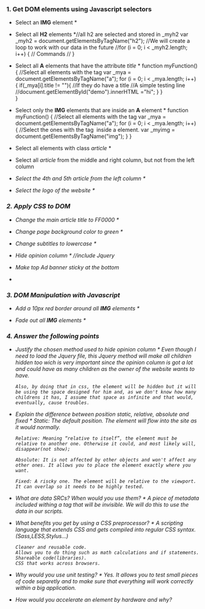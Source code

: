### 1. Get DOM elements using Javascript selectors

* Select an __IMG__ element
      *<script>
      function myFunction() {
      	//Select all elements with the tag <img>.
      	var _myimg = document.getElementsByTagName("img");
      	for (i=0;i<_myimg.length;i++){
      		//within our <img> container we search for the one we'll need to use.
      		if(_myimg[i].title == "Iglesias añade a su declaración lo que cobró de tertuliano"){
      		//A simple testing line
      		//document.getElementById("demo").innerHTML ="hi";
      		}
      	}
      }
      </script>

* Select all __H2__ elements
      *//all h2 are selected and stored in _myh2
      var _myh2 = document.getElementsByTagName("h2");
      //We will create a loop to work with our data in the future
      //for (i = 0; i < _myh2.length; i++) {
      	//        Commands
      //    }

* Select all __A__ elements that have the attribute _title_
      * function myFunction() {
      	//Select all elements with the tag <a>
      	var _mya = document.getElementsByTagName("a");
      	for (i = 0; i < _mya.length; i++) {
      		if(_mya[i].title != ""){
      			//If they do have a title
      			//A simple testing line
      			//document.getElementById("demo").innerHTML ="hi";
      		}
      	}  
      }

* Select only the __IMG__ elements that are inside an __A__ element
      * function myFunction() {
      	//Select all elements with the tag <a>
      	var _mya = document.getElementsByTagName("a");
      	for (i = 0; i < _mya.length; i++) {
      		//Select the ones with the tag <img> inside a <a> element.
      		var _myimg = document.getElementsByTagName("img");
      	}
      }

* Select all elements with class _article_
      * <script>
      function myFunction() {
      	//Get all elements
      	var all = document.getElementsByTagName("*");
      	for (i=0;i<all.length;i++){
      		//if it does have a className
      		if(all[i].className != false){
      			//Testing line
      			//document.getElementById("demo").innerHTML +="hi";
      		}
      	}   
      }
      </script>

* Select all _article_ from the middle and right column, but not from the left column
      *<script>
      function myFunction() {
      	//Select all <tag> elements
      	var _myrandl = document.getElementsByTagName("*");
      	for (i=0;i<_myrandl .length;i++){
      		//if they have the word "right" in their class name they belong to the middle col
      		if(_myrandl [i].className.indexOf("right") != -1){
      			//Test line
      			//document.getElementById("demo").innerHTML ="hi";
      		}
      		//if they have the word "aside" in their class name they belong to the right col
      		else if(_myrandl[i].className.indexOf("aside") != -1){
      			//Test line
      			//document.getElementById("demo").innerHTML ="hi";
      		}
      	}   
      }
      </script>

* Select the 4th and 5th _article_ from the left column
      * <script>
      function myFunction() {
      	//Get all <tag> elements
      	var _myimg = document.getElementsByTagName("*");
      	//variable to count elements
      	var x = 0;
      	for (i=0;i<_myimg.length;i++){
      		//if they belong to the left col
      		if(_myimg[i].className.indexOf("left") != -1){
      			x++;
      			//If it is the 4th or 5th element
      			if (x==4||x==5){
      				//Test line
      				//document.getElementById("demo").innerHTML +="hi";
      			}
      		}
      	}   
      }
      </script>

* Select the logo of the website
      * <script>
      function myFunction() {
      	//Select <link> elements
      	var _myimg = document.getElementsByTagName("link");
      	for (i=0;i<_myimg.length;i++){
      		//If the logo is changed we will need to either change the 
      		//URL or select the item in another way. However we will need only to 			change 
      		//the if statement
      		if(_myimg[i].href == "http://sstatic.net/stackoverflow/img/favicon.ico"){
      			//Test line
      			//document.getElementById("demo").innerHTML ="hi";
      		}
      	}
      }

* Select all __IMG__ elements whose _SRC_ attribute is a _JPG_ file
* <script>
      function myFunction() {
      	//get all <img> elements
      	var _myimg = document.getElementsByTagName("img");
      	for (i=0;i<_myimg.length;i++){
      		//if they've got the word "jpg" in them
      		if(_myimg[i].src.indexOf("jpg") != -1){
      			//Test line
      			//document.getElementById("demo").innerHTML ="hi";
      		}
      	}   
      }
      </script>


### 2. Apply CSS to DOM

* Change the main article title to FF0000
      * <script>
      function myFunction() {
      	//Select the element by class
      	var _mytitle = document.getElementsByClassName("art-tit fs-67");
      	//Set color to FF0000
      	_mytitle[0].style.color = "#FF0000";
      	//Or change the title to FF0000
      	_myimg[0].title = "FF00000";   
      }
      </script>

* Change page background color to green
      * <script>
      function myFunction() {
      	//Get element by id and change background color to green
      	document.getElementById("content").style.background = "green";
      }
      </script>

* Change subtitles to lowercase
      * <script>
      function myFunction() {
      	//Select subtitles by class
      	  var _mysubtitle = document.getElementsByClassName("news-pin-link");
      	 for(i=0;i<_mysubtitle.length;i++){
      		//Change to lowercase the innerHTML of each one of them 
      		_mysubtitle[i].innerHTML = _mysubtitle[i].innerHTML.toLowerCase();
      	}
      }
      </script>

* Hide opinion column
      * //include Jquery
      <script src="http://ajax.googleapis.com/ajax/libs/jquery/1.11.2/jquery.min.js"></script>
      <script>
      function myFunction() {
      	var _myopinion = document.getElementsByClassName("op-aside-container");
      	$(_myopinion[0]).hide();
      }
      </script>

* Make top Ad banner sticky at the bottom
* <script>
      function myFunction() {
          //select element by class
          var _myadd = document.getElementsByClassName("hide-ad");
          //modify its style. Note that we can still modify more css data
          _myadd[0].style.bottom = "10px";
      }
      </script>


### 3. DOM Manipulation with Javascript

* Add a 10px red border around all __IMG__ elements
      * <script>
      function myFunction() {
      	//Select all <img> elements
      	_myimgs = document.getElementsByTagName("img");
      	for(i=0;i<_myimgs.length;i++){
      		//Assign a thick solid red border to every single one of them
      		_myimgs[i].style.border = "thick solid red";
      	}
      }
      </script>
* Fade out all __IMG__ elements
      * <script>
      
      function myFunction() {
      	//Select all <img> elements
      	var _myfadeout = document.getElementsByTagName("img");
      	for (i=0;i<_myfadeout.length;i++){
      		//fade them out with .display since we don't know how many of them are in the page 
      		//and they are randomly distributed(not under our control) we won't use hide() here now.
      		_myfadeout[i].style.display ="none";
      	}
      }
      </script>
* Add a 10px red border around all __IMG__ and fade out the images after 3 seconds
      function myFunction() {
      	//get all <img> elements
      	var _myfadeout = document.getElementsByTagName("img");
      	for(i=0;i<_myfadeout.length;i++){
      	//assign a thik solid red border to every one of them
      		_myfadeout[i].style.border = "thick solid red";
      	}
      	//Timeout(function(){},time);
      	setTimeout(function(){ for (i=0;i<_myfadeout.length;i++){
      	//fade each one
      		 _myfadeout[i].style.display ="none";
      	//after 3 seconds
      	}}, 3000);    
      }
      </script>

### 4. Answer the following points

* Justify the chosen method used to hide opinion column
      * Even though I need to load the Jquery file, this Jquery method will make all children hidden too wich is very important since the opinion column is got a lot and could have as many children as the owner of the website wants to have.
      
      Also, by doing that in css, the element will be hidden but it will be using the space designed for him and, as we don't know how many childrens it has, I assume that space as infinite and that would, eventually, cause troubles.

* Explain the difference between position static, relative, absolute and fixed
      * Static: The default position. The element will flow into the site as it would normally. 
      
      Relative: Meaning “relative to itself”, the element must be relative to another one. Otherwise it could, and most likely will, disappear(not show);
      
      Absolute: It is not affected by other objects and won't affect any other ones. It allows you to place the element exactly where you want.
      
      Fixed: A riscky one. The element will be relative to the viewport. It can overlap so it needs to be highly tested.

* What are data SRCs? When would you use them?
      * A piece of metadata included withing a tag that will be invisible. We will do this to use the data in our scripts.

* What benefits you get by using a CSS preprocessor?
      * A scripting language that extends CSS and gets compiled into regular CSS syntax.(Sass,LESS,Stylus...)
      
      Cleaner and reusable code.
      Allows you to do thing such as math calculations and if statements.
      Shareable code(libraries).
      CSS that works across browsers.

* Why would you use unit testing?
      * Yes. It allows you to test small pieces of code separetly and to make sure that everything will work correctly within a big application.


* How would you accelerate an element by hardware and why?



